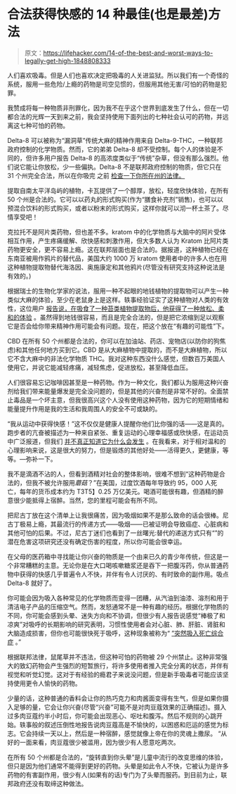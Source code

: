 # 合法获得快感的 14 种最佳(也是最差)方法

> 原文：<https://lifehacker.com/14-of-the-best-and-worst-ways-to-legally-get-high-1848808333>

人们喜欢吸毒。但是人们也喜欢决定把吸毒的人关进监狱。所以我们有一个奇怪的系统，服用一些危险/上瘾的药物是司空见惯的，但服用其他无害/可怕的药物是犯罪。

我赞成将每一种物质非刑罪化，因为我不在乎这个世界到底发生了什么，但在一切都合法的光辉一天到来之前，我会坚持使用下面列出的七种社会认可的药物，并远离这七种可怕的药物。

Delta-8 可以被称为“漏洞草”传统大麻的精神作用来自 Delta-9-THC，一种联邦政府控制的化学物质。然而，它的弟弟 Delta-8 却不受控制。每个人的体验是不同的，但许多用户报告 Delta-8 的高浓度类似于“传统”杂草，但没有那么强烈。他们说它能让你放松，少一些偏执。Delta-8 不是联邦政府控制的物质，但它只在 31 个州完全合法，所以在你吸完 之前 [检查一下你所在州的法律。](https://cbdthinker.com/is-delta-8-thc-legal/)

提取自南太平洋岛屿的植物，卡瓦提供了一个醇厚，放松，轻度欣快体验，在所有 50 个州是合法的。它可以以药丸的形式购买(作为“膳食补充剂”销售)，也可以以预混合饮料的形式购买，或者以粉末的形式购买，这样你就可以沏一杯土茶了。尽情享受吧！

克拉托不是阿片类药物，但也差不多。kratom 中的化学物质与大脑中的阿片受体相互作用，产生疼痛缓解、欣快感和刺激作用，但大多数人认为 Kratom 比阿片类药物更安全，更不容易上瘾。这在联邦层面也是合法的。据报道，这种植物已经在东南亚被用作鸦片的替代品，美国大约 1000 万 kratom 使用者中的许多人也在用这种植物提取物替代海洛因、奥施康定和其他鸦片(尽管没有研究支持这种说法是有效的。)

根据瑞士的生物化学家的说法，服用一种不起眼的地钱植物的提取物可以产生一种类似大麻的体验，至少在老鼠身上是这样。轶事经验证实了这种植物对人类的有效性，这位用户 [报告说，在吸食了一种苔类植物提取物后，他获得了一种放松、柔和的体验](https://bluelight.org/xf/threads/radula-marginata-inexperienced-leapin-liverworts.642032/) 。虽然得到地钱很容易，而且是完全合法的，但是把它浓缩到足以观察它是否会给你带来精神作用可能会有问题。现在，把这个放在“有趣的可能性”下。

CBD 在所有 50 个州都是合法的，你可以在加油站、药店、宠物店(以防你的狗焦虑)和其他任何地方买到它。CBD 是从大麻植物中提取的，而不是大麻植物，所以它不含大麻中的非法化学物质 THC。我对这种东西没什么感觉，但数百万美国人使用它，并说它能减轻疼痛，减轻焦虑，促进放松，甚至降低血压。

人们很容易忘记咖啡因甚至是一种药物。作为一种文化，我们都认为服用这种兴奋剂给我们带来能量爆发是完全没问题的，但是其他的兴奋剂是非常不好的。全面禁止毒品是一个坏主意，但我很高兴这个人没有使用这种药物，因为它的短期情绪和能量提升作用是我的生活和我周围人的安全不可或缺的。

“我从运动中获得快感！”这不仅仅是健康人提醒你他们比你强的话——这是真的。跑步者的亢奋被描述为一种来自紧张、重复运动的心理幸福感或欣快感，在运动员中广泛报道，但我们 [并不真正知道它为什么会发生](https://www.webmd.com/fitness-exercise/features/runners-high-is-it-for-real) 。在我看来，对于相对温和的心理影响来说，这是很大的努力，但是锻炼的其他好处——活得更久，更健康，等等。—弥补一下。

我不是滴酒不沾的人，但看到酒精对社会的整体影响，很难不想到“这种药物是合法的，但我不被允许服用*蘑菇*？”在美国，过度饮酒每年导致约 95，000 人死亡，每年的货币成本约为 T3T5】0.25 万亿美元。喝酒可能很有趣，但酒精的醉意很少能抵得上宿醉。当然，您的里程可能会有所不同。

把尼古丁放在这个清单上让我很痛苦，因为吸烟如果不是那么致命的话会很棒。尼古丁极易上瘾，其最流行的传递方式——吸烟——已被证明会导致癌症、心脏病和其他可怕的后果。不过，尼古丁迷们也看到了一丝曙光:替代的递送方式只有“”的潜在危害这项研究还没有确定伤害的程度，所以你可能会很幸运。

在父母的医药箱中寻找能让你兴奋的物质是一个由来已久的青少年传统，但这是一个非常糟糕的主意。无论你是在大口喝咳嗽糖浆还是吞下一把腹泻药，你从普通药物中获得的快感几乎普遍令人不快，并伴有令人讨厌的、有时致命的副作用。吸点 Delta-8 就好了。

你可能会因为吸入各种常见的化学物质而变得一团糟，从汽油到油漆、溶剂和用于清洁电子产品的压缩空气。然而，发怒通常不是一种有趣的经历。根据化学物质的不同，你可能会感到头晕、迷失方向和不协调，但很少有人报告说感觉“棒极了和凉爽”对吸呼的长期影响的研究表明，习惯性使用者会对心脏、肺、肝脏、肾脏和大脑造成损害，但你也可能很快死于吸呼，这种现象被称为“ [”突然吸入死亡综合症](https://americanaddictioncenters.org/inhalant-abuse/huffing) 。”

根据联邦法律，鼠尾草并不违法，但这种可怕的药物被 29 个州禁止。这种非常强大的致幻药物会产生强烈的短暂旅行，将许多使用者推入完全分离的状态，并伴有视觉和听觉幻觉。这对于有经验的瘾君子来说没问题，但是新手吸毒者可能应该坚持使用更令人愉快的药物。

少量的话，这种普通的香料会让你的热巧克力和肉酱面变得有生气，但是如果你摄入足够的量，它会让你兴奋(尽管“兴奋”可能不是对肉豆蔻效果的正确描述)。摄入过多肉豆蔻约半小时后，你可能会出现恶心、呕吐和腹泻。然后不规则的心跳开始。轶事般的叙述压倒性地报告说肉豆蔻高是不愉快的，以困惑和厄运的感觉为标志。它会持续一天以上，然后是一种宿醉，感觉就像上帝在你的灵魂上撒尿。 “从好的一面来看，肉豆蔻很少被滥用，因为很少有人愿意吃两次。

在所有 50 个州都是合法的，“旋转直到你头晕”是儿童中流行的改变思维的体验，但只是因为他们通常不能得到更好的药物。头晕是如此令人不快，它被认为是许多药物的有害副作用，很少有人(如果有的话)专门为了头晕而服药。到目前为止，联邦政府还没有取缔这种做法。